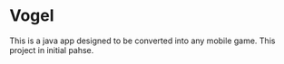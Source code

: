 # Vogel

This is a java app designed to be converted into any mobile game. 
This project in initial pahse.
